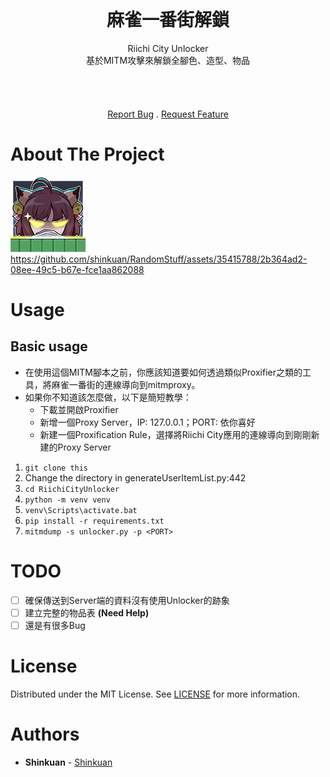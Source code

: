 <br/>
<p align="center">
  <h1 align="center">麻雀一番街解鎖</h3>

  <p align="center">
Riichi City Unlocker<br>
基於MITM攻擊來解鎖全腳色、造型、物品<br>
    <br/>
    <br/>
    <br/>
    <br/>
    <a href="https://github.com/shinkuan/ICC2012_B/issues">Report Bug</a>
    .
    <a href="https://github.com/shinkuan/ICC2012_B/issues">Request Feature</a>
  </p>
</p>

# About The Project

![Screen Shot](image/title.png)
https://github.com/shinkuan/RandomStuff/assets/35415788/2b364ad2-08ee-49c5-b67e-fce1aa862088


# Usage

## Basic usage

- 在使用這個MITM腳本之前，你應該知道要如何透過類似Proxifier之類的工具，將麻雀一番街的連線導向到mitmproxy。
- 如果你不知道該怎麼做，以下是簡短教學：
  - 下載並開啟Proxifier
  - 新增一個Proxy Server，IP: 127.0.0.1；PORT: 依你喜好
  - 新建一個Proxification Rule，選擇將Riichi City應用的連線導向到剛剛新建的Proxy Server

1. `git clone this`
2. Change the directory in generateUserItemList.py:442
3. `cd RiichiCityUnlocker`
4. `python -m venv venv`
5. `venv\Scripts\activate.bat`
6. `pip install -r requirements.txt`
7. `mitmdump -s unlocker.py -p <PORT>`

# TODO
 - [ ] 確保傳送到Server端的資料沒有使用Unlocker的跡象
 - [ ] 建立完整的物品表 __(Need Help)__
 - [ ] 還是有很多Bug

# License

Distributed under the MIT License. See [LICENSE](https://github.com/) for more information.

# Authors

* **Shinkuan** - [Shinkuan](https://github.com/shinkuan/)
